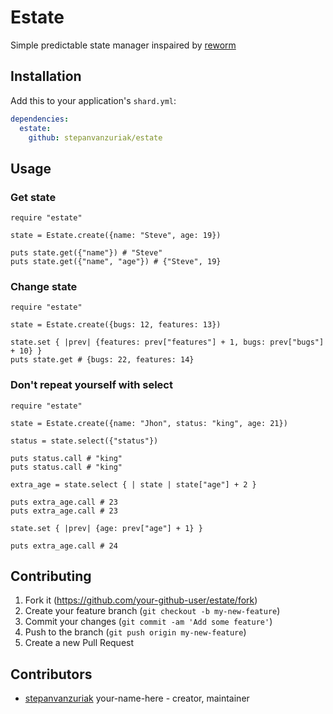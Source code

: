 # Estate

Simple predictable state manager inspaired by [reworm](https://github.com/pedronauck/reworm)

## Installation

Add this to your application's `shard.yml`:

```yaml
dependencies:
  estate:
    github: stepanvanzuriak/estate
```

## Usage

### Get state

```crystal
require "estate"

state = Estate.create({name: "Steve", age: 19})

puts state.get({"name"}) # "Steve"
puts state.get({"name", "age"}) # {"Steve", 19}

```

### Change state

```crystal
require "estate"

state = Estate.create({bugs: 12, features: 13})

state.set { |prev| {features: prev["features"] + 1, bugs: prev["bugs"] + 10} }
puts state.get # {bugs: 22, features: 14}
```

### Don't repeat yourself with select

```crystal
require "estate"

state = Estate.create({name: "Jhon", status: "king", age: 21})

status = state.select({"status"})

puts status.call # "king"
puts status.call # "king"

extra_age = state.select { | state | state["age"] + 2 }

puts extra_age.call # 23
puts extra_age.call # 23

state.set { |prev| {age: prev["age"] + 1} }

puts extra_age.call # 24
```

## Contributing

1. Fork it (<https://github.com/your-github-user/estate/fork>)
2. Create your feature branch (`git checkout -b my-new-feature`)
3. Commit your changes (`git commit -am 'Add some feature'`)
4. Push to the branch (`git push origin my-new-feature`)
5. Create a new Pull Request

## Contributors

- [stepanvanzuriak](https://github.com/stepanvanzuriak) your-name-here - creator, maintainer
